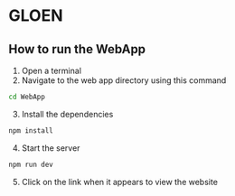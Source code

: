 # GLOEN

## How to run the WebApp

1. Open a terminal 
2. Navigate to the web app directory using this command 

```sh
cd WebApp
```

3. Install the dependencies 

```sh
npm install
```

4. Start the server 

```sh
npm run dev
```

5. Click on the link when it appears to view the website